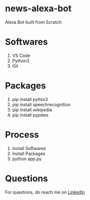 # news-alexa-bot
Alexa Bot built from Scratch 

# Softwares
1. VS Code
2. Python3
3. Git

# Packages
1. pip install pyttsx3
2. pip install speechrecognition
3. pip install wikipedia
4. pip install pyjokes

# Process
1. Install Softwares
2. Install Packages
3. python app.py

# Questions
For questions, do reach me on <a href="https://linkedin.com/in/MadhuPIoT">LinkedIn</a>
